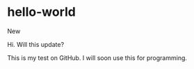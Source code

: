 # hello-world
New

Hi. Will this update?

This is my test on GitHub. I will soon use this for programming.
